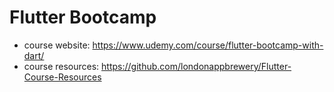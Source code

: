 # Flutter Bootcamp

- course website: https://www.udemy.com/course/flutter-bootcamp-with-dart/
- course resources: https://github.com/londonappbrewery/Flutter-Course-Resources
